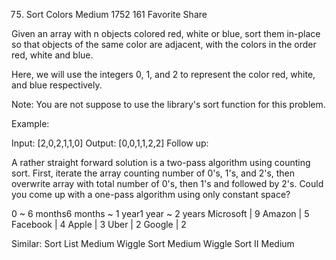 75. Sort Colors
Medium 1752 161 Favorite Share

Given an array with n objects colored red, white or blue, sort them in-place so that objects of the same color are adjacent, with the colors in the order red, white and blue.

Here, we will use the integers 0, 1, and 2 to represent the color red, white, and blue respectively.

Note: You are not suppose to use the library's sort function for this problem.

Example:

Input: [2,0,2,1,1,0]
Output: [0,0,1,1,2,2]
Follow up:

A rather straight forward solution is a two-pass algorithm using counting sort.
First, iterate the array counting number of 0's, 1's, and 2's, then overwrite array with total number of 0's, then 1's and followed by 2's.
Could you come up with a one-pass algorithm using only constant space?

0 ~ 6 months6 months ~ 1 year1 year ~ 2 years
Microsoft | 9 Amazon | 5 Facebook | 4 Apple | 3 Uber | 2 Google | 2

Similar:
Sort List Medium
Wiggle Sort Medium
Wiggle Sort II Medium

